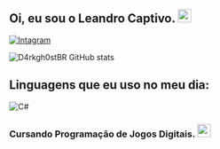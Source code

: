 ## Oi, eu sou o Leandro Captivo. <img src="https://github.com/TheDudeThatCode/TheDudeThatCode/blob/master/Assets/headbang.gif" width="24px"></h1>

[![Intagram](https://img.shields.io/badge/Instagram-E4405F?style=for-the-badge&logo=instagram&logoColor=white)](http://instagram.com/d4rkit0)

![D4rkgh0stBR GitHub stats](https://github-readme-stats.vercel.app/api?username=D4rkgh0stBR&show_icons=true&theme=radical)

## Linguagens que eu uso no meu dia:

<div style="display: inline_block">
<img align+"center" alt="C#" src="https://img.shields.io/badge/C%23-239120?style=for-the-badge&logo=c-sharp&logoColor=white"
</div><br/>

### Cursando Programação de Jogos Digitais. <img src="https://github.com/TheDudeThatCode/TheDudeThatCode/blob/master/Assets/powerup.gif" width="24px"></h1>
